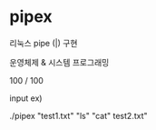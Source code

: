 # pipex

리눅스 pipe (|) 구현

운영체제 & 시스템 프로그래밍

100 / 100

input ex)

./pipex "test1.txt" "ls" "cat" test2.txt"
